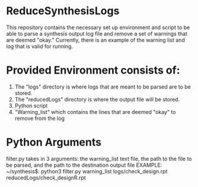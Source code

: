 # ReduceSynthesisLogs

This repository contains the necessary set up environment and script to be able to parse a synthesis output log file and remove a set of warnings that are deemed "okay." Currently, there is an example of the warning list and log that is valid for running. 

# Provided Environment consists of:
  1. The "logs" directory is where logs that are meant to be parsed are to be stored. 
  2. The "reducedLogs" directory is where the output file will be stored. 
  3. Python script
  4. "Warning_list" which contains the lines that are deemed "okay" to remove from the log


# Python Arguments
  filter.py takes in 3 arguments: the warning_list text file, the path to the file to be parsed, and the path to the destination output file
  EXAMPLE: ~/synthesis$: python3 filter.py warning_list logs/check_design.rpt reducedLogs/check_designR.rpt
  
  

